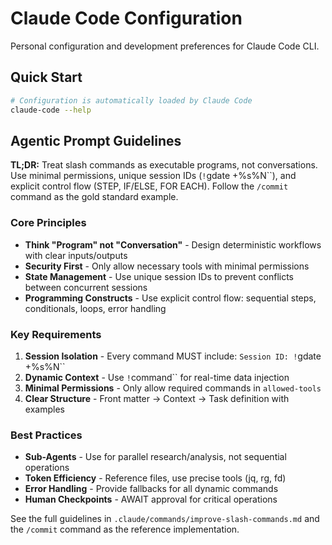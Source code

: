 # Claude Code Configuration

Personal configuration and development preferences for Claude Code CLI.

## Quick Start

```bash
# Configuration is automatically loaded by Claude Code
claude-code --help
```

## Agentic Prompt Guidelines

**TL;DR:** Treat slash commands as executable programs, not conversations. Use minimal permissions, unique session IDs (`!`gdate +%s%N``), and explicit control flow (STEP, IF/ELSE, FOR EACH). Follow the `/commit` command as the gold standard example.

### Core Principles

- **Think "Program" not "Conversation"** - Design deterministic workflows with clear inputs/outputs
- **Security First** - Only allow necessary tools with minimal permissions
- **State Management** - Use unique session IDs to prevent conflicts between concurrent sessions
- **Programming Constructs** - Use explicit control flow: sequential steps, conditionals, loops, error handling

### Key Requirements

1. **Session Isolation** - Every command MUST include: `Session ID: !`gdate +%s%N``
2. **Dynamic Context** - Use `!`command`` for real-time data injection
3. **Minimal Permissions** - Only allow required commands in `allowed-tools`
4. **Clear Structure** - Front matter → Context → Task definition with examples

### Best Practices

- **Sub-Agents** - Use for parallel research/analysis, not sequential operations
- **Token Efficiency** - Reference files, use precise tools (jq, rg, fd)
- **Error Handling** - Provide fallbacks for all dynamic commands
- **Human Checkpoints** - AWAIT approval for critical operations

See the full guidelines in `.claude/commands/improve-slash-commands.md` and the `/commit` command as the reference implementation.

